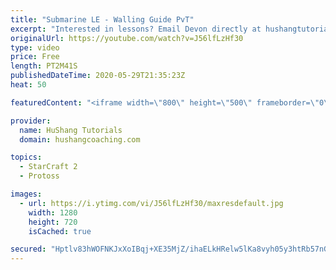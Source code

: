 ```yaml
---
title: "Submarine LE - Walling Guide PvT"
excerpt: "Interested in lessons? Email Devon directly at hushangtutorials@outlook.com ------------------------------------------------------------------------------------------------------- Want to support HuShang Tutorials directly? Patreon is a website where you can contribute a monthly donation that will help"
originalUrl: https://youtube.com/watch?v=J56lfLzHf30
type: video
price: Free
length: PT2M41S
publishedDateTime: 2020-05-29T21:35:23Z
heat: 50

featuredContent: "<iframe width=\"800\" height=\"500\" frameborder=\"0\" src=\"https://www.youtube.com/embed/J56lfLzHf30\" allow=\"accelerometer; autoplay; encrypted-media; gyroscope; picture-in-picture\" allowfullscreen></iframe>"

provider:
  name: HuShang Tutorials
  domain: hushangcoaching.com

topics:
  - StarCraft 2
  - Protoss

images:
  - url: https://i.ytimg.com/vi/J56lfLzHf30/maxresdefault.jpg
    width: 1280
    height: 720
    isCached: true

secured: "Hptlv83hWOFNKJxXoIBqj+XE35MjZ/ihaELkHRelw5lKa8vyh05y3htRb57nGEVqHvGOObmQK5prL+YWD/UMZ43myNhj2XmeboDdXaWe/uW4JmBd8csJngr+l1bEI/PxqPCYWs3PFpjY+iqsW8vRD5596lXInRz0TGiLjKK6mCDAC8k3z1XGQcedE5rYJ5fEq5pDex/wspnsdOsIovzL4ercPMH2oWdjHqXY034QesPPWPneAFmwvG5df3UVEoLohys3E+WwMf1G8W/V5P1bpqSSssA1jGdIavIg3P8yBmX0Tv+Qyg1Rejoj1DLADi+Rmwg1YQNM5Xs41mils9dlVKCKwNknvI8aEjFxhDlJDdqr6iJuV2j+kqQEmpBmun9dgmwf7znVTawtidYbhKeZguLXTHyTNs/qGzCX8TrWx4g=;Ytc4bPeSWspvf/1Kg0jS/A=="
---
```


